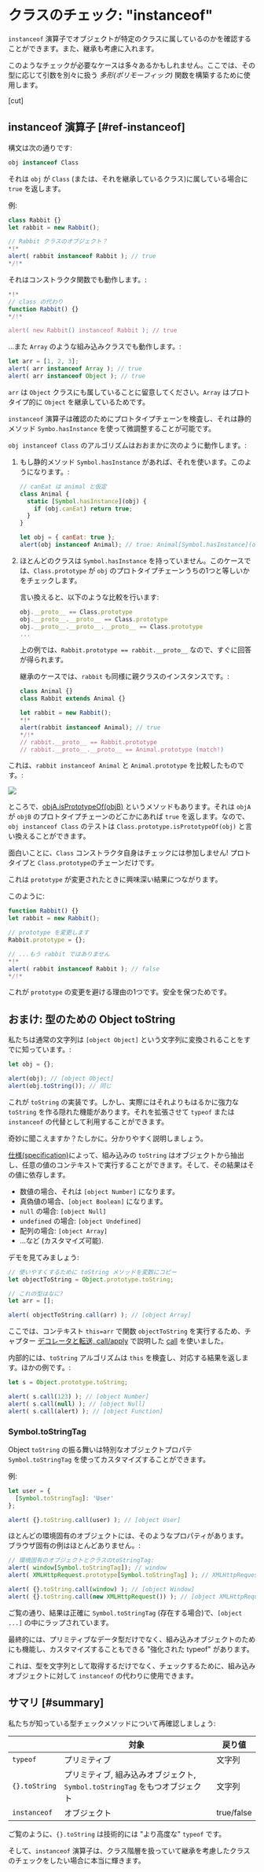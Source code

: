 # クラスのチェック: "instanceof"

`instanceof` 演算子でオブジェクトが特定のクラスに属しているのかを確認することができます。また、継承も考慮に入れます。

このようなチェックが必要なケースは多々あるかもしれません。ここでは、その型に応じて引数を別々に扱う *多形(ポリモーフィック)* 関数を構築するために使用します。

[cut]

## instanceof 演算子 [#ref-instanceof]

構文は次の通りです:
```js
obj instanceof Class
```

それは `obj` が `Class` (または、それを継承しているクラス)に属している場合に `true` を返します。

例:

```js run
class Rabbit {}
let rabbit = new Rabbit();

// Rabbit クラスのオブジェクト？
*!*
alert( rabbit instanceof Rabbit ); // true
*/!*
```

それはコンストラクタ関数でも動作します。:

```js run
*!*
// class の代わり
function Rabbit() {}
*/!*

alert( new Rabbit() instanceof Rabbit ); // true
```

...また `Array` のような組み込みクラスでも動作します。:

```js run
let arr = [1, 2, 3];
alert( arr instanceof Array ); // true
alert( arr instanceof Object ); // true
```

`arr` は `Object` クラスにも属していることに留意してください。`Array` はプロトタイプ的に `Object` を継承しているためです。

`instanceof` 演算子は確認のためにプロトタイプチェーンを検査し、それは静的メソッド `Symbo.hasInstance` を使って微調整することが可能です。

`obj instanceof Class` のアルゴリズムはおおまかに次のように動作します。:

1. もし静的メソッド `Symbol.hasInstance` があれば、それを使います。このようになります。:

    ```js run
    // canEat は animal と仮定
    class Animal {
      static [Symbol.hasInstance](obj) {
        if (obj.canEat) return true;
      }
    }

    let obj = { canEat: true };
    alert(obj instanceof Animal); // true: Animal[Symbol.hasInstance](obj)が呼ばれます
    ```

2. ほとんどのクラスは `Symbol.hasInstance` を持っていません。このケースでは、`Class.prototype` が `obj` のプロトタイプチェーンうちの1つと等しいかをチェックします。

    言い換えると、以下のような比較を行います:
    ```js
    obj.__proto__ == Class.prototype
    obj.__proto__.__proto__ == Class.prototype
    obj.__proto__.__proto__.__proto__ == Class.prototype
    ...
    ```

    上の例では、`Rabbit.prototype == rabbit.__proto__` なので、すぐに回答が得られます。

    継承のケースでは、`rabbit` も同様に親クラスのインスタンスです。:

    ```js run
    class Animal {}
    class Rabbit extends Animal {}

    let rabbit = new Rabbit();
    *!*
    alert(rabbit instanceof Animal); // true
    */!*
    // rabbit.__proto__ == Rabbit.prototype
    // rabbit.__proto__.__proto__ == Animal.prototype (match!)
    ```

これは、`rabbit instanceof Animal` と `Animal.prototype` を比較したものです。:

![](instanceof.png)

ところで、[objA.isPrototypeOf(objB)](mdn:js/object/isPrototypeOf) というメソッドもあります。それは `objA` が `objB` のプロトタイプチェーンのどこかにあれば `true` を返します。なので、`obj instanceof Class` のテストは `Class.prototype.isPrototypeOf(obj)` と言い換えることができます。

面白いことに、`Class` コンストラクタ自身はチェックには参加しません! プロトタイプと `Class.prototype`のチェーンだけです。

これは `prototype` が変更されたときに興味深い結果につながります。

このように:

```js run
function Rabbit() {}
let rabbit = new Rabbit();

// prototype を変更します
Rabbit.prototype = {};

// ...もう rabbit ではありません
*!*
alert( rabbit instanceof Rabbit ); // false
*/!*
```

これが `prototype` の変更を避ける理由の1つです。安全を保つためです。

## おまけ: 型のための Object toString

私たちは通常の文字列は `[object Object]` という文字列に変換されることをすでに知っています。:

```js run
let obj = {};

alert(obj); // [object Object]
alert(obj.toString()); // 同じ
```

これが `toString` の実装です。しかし、実際にはそれよりもはるかに強力な `toString` を作る隠れた機能があります。それを拡張させて `typeof` または `instanceof` の代替として利用することができます。

奇妙に聞こえますか？たしかに。分かりやすく説明しましょう。

[仕様(specification)](https://tc39.github.io/ecma262/#sec-object.prototype.tostring)によって、組み込みの `toString` はオブジェクトから抽出し、任意の値のコンテキストで実行することができます。そして、その結果はその値に依存します。

- 数値の場合、それは `[object Number]` になります。
- 真偽値の場合、`[object Boolean]` になります。
- `null` の場合: `[object Null]`
- `undefined` の場合: `[object Undefined]`
- 配列の場合: `[object Array]`
- ...など (カスタマイズ可能).

デモを見てみましょう:

```js run
// 使いやすくするために toString メソッドを変数にコピー
let objectToString = Object.prototype.toString;

// これの型はなに?
let arr = [];

alert( objectToString.call(arr) ); // [object Array]
```

ここでは、コンテキスト `this=arr` で関数 `objectToString` を実行するため、チャプター [デコレータと転送, call/apply](info:call-apply-decorators) で説明した [call](mdn:js/function/call) を使いました。

内部的には、`toString` アルゴリズムは `this` を検査し、対応する結果を返します。ほかの例です。:

```js run
let s = Object.prototype.toString;

alert( s.call(123) ); // [object Number]
alert( s.call(null) ); // [object Null]
alert( s.call(alert) ); // [object Function]
```

### Symbol.toStringTag

Object `toString` の振る舞いは特別なオブジェクトプロパテ `Symbol.toStringTag` を使ってカスタマイズすることができます。

例:

```js run
let user = {
  [Symbol.toStringTag]: 'User'
};

alert( {}.toString.call(user) ); // [object User]
```

ほとんどの環境固有のオブジェクトには、そのようなプロパティがあります。 ブラウザ固有の例はほとんどありません。:

```js run
// 環境固有のオブジェクトとクラスのtoStringTag:
alert( window[Symbol.toStringTag]); // window
alert( XMLHttpRequest.prototype[Symbol.toStringTag] ); // XMLHttpRequest

alert( {}.toString.call(window) ); // [object Window]
alert( {}.toString.call(new XMLHttpRequest()) ); // [object XMLHttpRequest]
```

ご覧の通り、結果は正確に `Symbol.toStringTag` (存在する場合)で、`[object ...]` の中にラップされています。

最終的には、プリミティブなデータ型だけでなく、組み込みオブジェクトのためにも機能し、カスタマイズすることもできる "強化された typeof" があります。

これは、型を文字列として取得するだけでなく、チェックするために、組み込みオブジェクトに対して `instanceof` の代わりに使用できます。

## サマリ [#summary]

私たちが知っている型チェックメソッドについて再確認しましょう:

|               | 対象   |  戻り値      |
|---------------|-------------|---------------|
| `typeof`      | プリミティブ  |  文字列       |
| `{}.toString` | プリミティブ, 組み込みオブジェクト, `Symbol.toStringTag` をもつオブジェクト  |       文字列 |
| `instanceof`  | オブジェクト     |  true/false   |

ご覧のように、`{}.toString` は技術的には "より高度な" `typeof` です。

そして、`instanceof` 演算子は、クラス階層を扱っていて継承を考慮したクラスのチェックをしたい場合に本当に輝きます。
